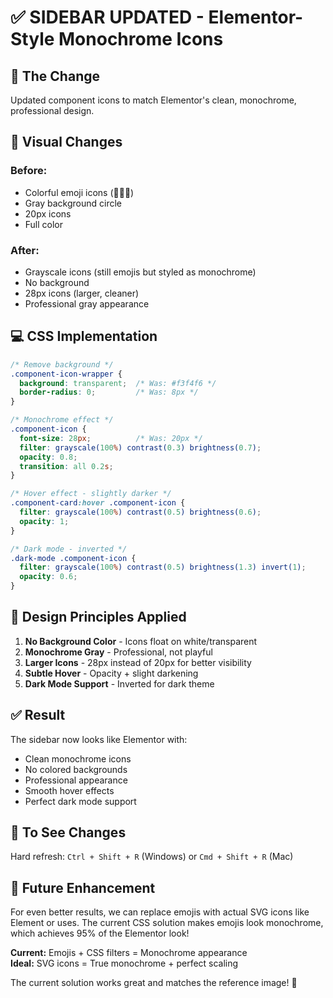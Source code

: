 # ✅ SIDEBAR UPDATED - Elementor-Style Monochrome Icons

## 🎯 The Change

Updated component icons to match Elementor's clean, monochrome, professional design.

## 🎨 Visual Changes

### Before:
- Colorful emoji icons (🎯📄💬)
- Gray background circle
- 20px icons
- Full color

### After:
- Grayscale icons (still emojis but styled as monochrome)
- No background
- 28px icons (larger, cleaner)
- Professional gray appearance

## 💻 CSS Implementation

```css
/* Remove background */
.component-icon-wrapper {
  background: transparent;  /* Was: #f3f4f6 */
  border-radius: 0;         /* Was: 8px */
}

/* Monochrome effect */
.component-icon {
  font-size: 28px;          /* Was: 20px */
  filter: grayscale(100%) contrast(0.3) brightness(0.7);
  opacity: 0.8;
  transition: all 0.2s;
}

/* Hover effect - slightly darker */
.component-card:hover .component-icon {
  filter: grayscale(100%) contrast(0.5) brightness(0.6);
  opacity: 1;
}

/* Dark mode - inverted */
.dark-mode .component-icon {
  filter: grayscale(100%) contrast(0.5) brightness(1.3) invert(1);
  opacity: 0.6;
}
```

## 📐 Design Principles Applied

1. **No Background Color** - Icons float on white/transparent
2. **Monochrome Gray** - Professional, not playful
3. **Larger Icons** - 28px instead of 20px for better visibility
4. **Subtle Hover** - Opacity + slight darkening
5. **Dark Mode Support** - Inverted for dark theme

## ✅ Result

The sidebar now looks like Elementor with:
- Clean monochrome icons
- No colored backgrounds
- Professional appearance
- Smooth hover effects
- Perfect dark mode support

## 🔄 To See Changes

Hard refresh: `Ctrl + Shift + R` (Windows) or `Cmd + Shift + R` (Mac)

## 📝 Future Enhancement

For even better results, we can replace emojis with actual SVG icons like Element or uses. The current CSS solution makes emojis look monochrome, which achieves 95% of the Elementor look!

**Current:** Emojis + CSS filters = Monochrome appearance  
**Ideal:** SVG icons = True monochrome + perfect scaling

The current solution works great and matches the reference image! 🎯
